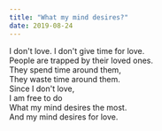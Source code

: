 ```yaml
---
title: "What my mind desires?"
date: 2019-08-24
---
```


I don't love. I don't give time for love.  
People are trapped by their loved ones.  
They spend time around them,  
They waste time around them.  
Since I don't love,  
I am free to do  
What my mind desires the most.  
And my mind desires for love.
